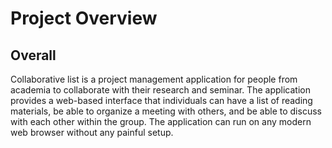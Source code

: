 # Project Overview

## Overall
Collaborative list is a project management application for people from academia to collaborate with their research and seminar. The application provides a web-based interface that individuals can have a list of reading materials, be able to organize a meeting with others, and be able to discuss with each other within the group. The application can run on any modern web browser without any painful setup.
